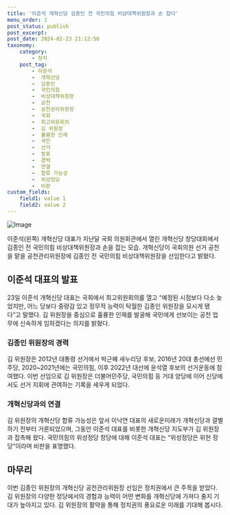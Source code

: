 ```yaml
---
title: '이준석 개혁신당 김종인 전 국민의힘 비상대책위원장과 손 잡다'
menu_order: 1
post_status: publish
post_excerpt: 
post_date: 2024-02-23 21:12:56
taxonomy:
    category:
        - 정치
    post_tag:
        - 이준석
        -  개혁신당
        -  김종인
        -  국민의힘
        -  비상대책위원장
        -  공천
        -  공천관리위원장
        -  국회
        -  최고위원회의
        -  김 위원장
        -  훌륭한 인재
        -  국민
        -  선거
        -  발표
        -  경력
        -  연결
        -  합류 가능성
        -  위성정당
        -  비판
custom_fields:
    field1: value 1
    field2: value 2
---
```


![Image](https://imgnews.pstatic.net/image/025/2024/02/23/0003343180_001_20240223103201088.jpg?type=w647)

이준석(왼쪽) 개혁신당 대표가 지난달 국회 의원회관에서 열린 개혁신당 창당대회에서 김종인 전 국민의힘 비상대책위원장과 손을 잡는 모습. 개혁신당이 국회의원 선거 공천을 맡을 공천관리위원장에 김종인 전 국민의힘 비상대책위원장을 선임한다고 밝혔다.
## 이준석 대표의 발표
23일 이준석 개혁신당 대표는 국회에서 최고위원회의를 열고 “예정된 시점보다 다소 늦었지만, 어느 당보다 중량감 있고 정무적 능력이 탁월한 김종인 위원장을 모시게 됐다”고 말했다. 김 위원장을 중심으로 훌륭한 인재를 발굴해 국민에게 선보이는 공천 업무에 신속하게 임하겠다는 의지를 밝혔다.
### 김종인 위원장의 경력
김 위원장은 2012년 대통령 선거에서 박근혜 새누리당 후보, 2016년 20대 총선에선 민주당, 2020~2021년에는 국민의힘, 이후 2022년 대선에 윤석열 후보의 선거운동에 참여했다. 이번 선임으로 김 위원장은 더불어민주당, 국민의힘 등 거대 양당에 이어 신당에서도 선거 지휘에 관여하는 기록을 세우게 되었다.
### 개혁신당과의 연결
김 위원장의 개혁신당 합류 가능성은 앞서 이낙연 대표의 새로운미래가 개혁신당과 결별하기 전부터 거론되었으며, 그동안 이준석 대표를 비롯한 개혁신당 지도부가 김 위원장과 접촉해 왔다. 국민의힘의 위성정당 창당에 대해 이준석 대표는 “위성정당은 위헌 정당”이라며 비판을 표명했다.
## 마무리
이번 김종인 위원장의 개혁신당 공천관리위원장 선임은 정치권에서 큰 주목을 받았다. 김 위원장의 다양한 정당에서의 경험과 능력이 어떤 변화를 개혁신당에 가져다 줄지 기대가 높아지고 있다. 김 위원장의 활약을 통해 정치권의 풍요로운 미래를 기대해 봅시다.
